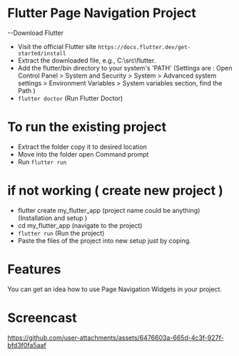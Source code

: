 # Flutter Page Navigation Project

--Download Flutter
- Visit the official Flutter site `https://docs.flutter.dev/get-started/install`
- Extract the downloaded file, e.g., C:\src\flutter.
- Add the flutter/bin directory to your system's 'PATH' 
(Settings are  : Open Control Panel > System and Security > System > Advanced system settings > Environment Variables > System variables section, find the Path )
- `flutter doctor` (Run Flutter Doctor)


# To run the existing project
- Extract the folder copy it to desired location
- Move into the folder open Command prompt
- Run `flutter run`

# if not working ( create new project )
- flutter create my_flutter_app (project name could be anything) (Installation and setup )
- cd my_flutter_app (navigate to the project)
- `flutter run` (Run the project)
- Paste the files of the project into new setup just by coping.

# Features
You can get an idea how to use Page Navigation Widgets in your project.


# Screencast
https://github.com/user-attachments/assets/6476603a-665d-4c3f-927f-bfd3f0fa5aaf





